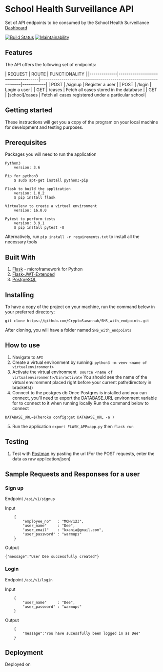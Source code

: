 # School Health Surveillance API
Set of API endpoints to be consumed by the School Health Surveillance [Dashboard]()

[![Build Status]()]() [![Maintainability]()]()
<!-- [![Coverage Status]()]()  -->


## Features
The API offers the following set of endpoints:


  | REQUEST      | ROUTE                               | FUNCTIONALITY  |
  |--------------|-------------------------------------|--------------------------------------------------------------------|------------|
  |  POST        | /signup                        | Register a user                                                    |
  |  POST        | /login                         | Login a user                                                       |
  |  GET         | /cases                            | Fetch all cases stored in the database                                   |
  |  GET         | [school]/cases                 | Fetch all cases registered under a particular school|
 
## Getting started
These instructions will get you a copy of the program on your local machine for development and testing purposes.

## Prerequisites
Packages you will need to run the application

```
Python3
    version: 3.6
```
```
Pip for python3
    $ sudo apt-get install python3-pip
```
```
Flask to build the application
    version: 1.0.2
    $ pip install flask
```
```
Virtualenv to create a virtual environment
    version: 16.0.0
```
```
Pytest to perform tests
    version: 3.9.1
    $ pip install pytest -U
```
Alternatively, run `pip install -r requirements.txt` to install all the necessary tools

## Built With
1. [Flask](http://flask.pocoo.org/) -  microframework for Python
2. [Flask-JWT-Extended](https://flask-jwt-extended.readthedocs.io/en/latest/)
3. [PostgreSQL](https://www.postgresql.org/) 

## Installing
To have a copy of the project on your machine, run the command below in your preferred directory:

``` 
git clone https://github.com/CryptoSavannah/SHS_with_endpoints.git
```
After cloning, you will have a folder named `SHS_with_endpoints`

## How to use
1. Navigate to `API`
2. Create a virtual environment by running:
``` python3 -m venv <name of virtualenvironment> ```
3. Activate the virtual environment
``` source <name of virtualenvironment>/bin/activate```
You should see the name of the virtual environment placed right before your current path/directory in brackets()
4. Connect to the postgres db
Once Postgres is installed and you can connect, you’ll need to export the DATABASE_URL environment variable for to connect to it when running locally
Run the command below to connect
```
DATABASE_URL=$(heroku config:get DATABASE_URL -a )
```
5. Run the application
```export FLASK_APP=app.py``` then
```flask run```


## Testing
1. Test with [Postman](https://www.getpostman.com/) by pasting the url []() (For the POST requests, enter the data as raw application/json)

## Sample Requests and Responses for a user

### Sign up
Endpoint `/api/v1/signup`

Input
```
    {
        "employee_no"   : "MOH/123",
        "user_name"     : "Dee",
        "user_email"    : "kxania@gmail.com",
        "user_password" : "warmups"
    }
```
Output 
```
{"message":"User Dee successfully created"}
```

### Login
Endpoint `/api/v1/login`

Input
```
    {
        "user_name"     : "Dee",
        "user_password" : "warmups"
    }
```

Output
```
    {
        "message":"You have sucessfully been logged in as Dee"
    }
```

## Deployment
Deployed on []()
